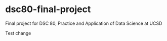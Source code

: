 # dsc80-final-project
Final project for DSC 80, Practice and Application of Data Science at UCSD

Test change 
